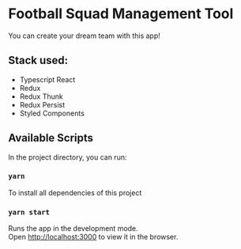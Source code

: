 # Football Squad Management Tool

You can create your dream team with this app!

## Stack used:

- Typescript React
- Redux
- Redux Thunk
- Redux Persist
- Styled Components

## Available Scripts

In the project directory, you can run:

### `yarn`

To install all dependencies of this project

### `yarn start`

Runs the app in the development mode.\
Open [http://localhost:3000](http://localhost:3000) to view it in the browser.
